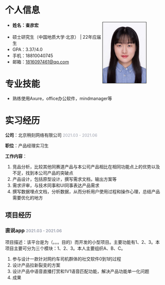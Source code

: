 # 个人信息

- #### 姓名：**查彦宏**<img src='./img/证件照.jpg' style='float:right; width:140px;height:183 px; margin-right:48px;border:1px solid'/>
- 硕士研究生（中国地质大学·北京） |  22年应届生 
- GPA：3.37/4.0
- 手机：18810040745
- 邮箱：1816097461@qq.com

# 专业技能

- 熟练使用Axure，office办公软件，mindmanager等

# 实习经历

**公司**：北京稍刻网络有限公司  <span style="color:#9fa3b0;font-size:13px;">2021.03 - 2021.06</span>

**职位**：产品经理实习生

**工作内容**：

1. 竞品分析，比较其他同赛道产品与本公司产品相比在相同功能点上的优势以及不足，找到本公司产品的突破点
2. 产品设计，包括原型设计，撰写需求文档，输出方案等
3. 需求评审，与技术同事和UI同事表达产品需求
4. 撰写数据埋点文档，分析数据，从而分析用户使用过程和操作心理，总结产品需要优化的地方

## 项目经历

### 直说app <span style="color:#9fa3b0;font-size:13px;">2021.03 - 2021.06</span>

项目描述：该平台是为（。。。目的）而开发的小型项目。主要功能有1、2、3。本项目主要可分为三个模块：1、2、3。本人主要组织A、B、C。

1. 参与设计一款针对网约车司机群体的社交软件0到1的过程
2. 设计产品拉新裂变的方案
3. 设计产品中语音直播打赏和1V1语音匹配功能，解决产品功能单一化问题
4. 成果



